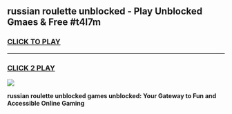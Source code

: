
## russian roulette unblocked - Play Unblocked Gmaes & Free #t4l7m
<h3>
<a href="https://news.freeplayer.one?title=russian_roulette_unblocked&ref=24F">CLICK TO PLAY</a></h3>
<hr>

<h3>
<a href="https://news.freeplayer.one?title=russian_roulette_unblocked&ref=24F">CLICK 2 PLAY</a>
  
</h3>

<a href="https://news.freeplayer.one?title=russian_roulette_unblocked&ref=24F/"><img src="https://clearcache.store/games.png"></a>


**russian roulette unblocked games unblocked: Your Gateway to Fun and Accessible Online Gaming**
